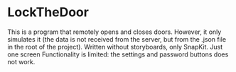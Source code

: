 # LockTheDoor

This is a program that remotely opens and closes doors. However, it only simulates it (the data is not received from the server, 
but from the .json file in the root of the project). Written without storyboards, only SnapKit. Just one screen
Functionality is limited: the settings and password buttons does not work.
